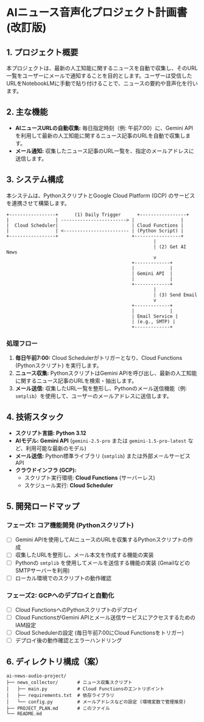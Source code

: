 # AIニュース音声化プロジェクト計画書 (改訂版)

## 1. プロジェクト概要

本プロジェクトは、最新の人工知能に関するニュースを自動で収集し、そのURL一覧をユーザーにメールで通知することを目的とします。ユーザーは受信したURLをNotebookLMに手動で貼り付けることで、ニュースの要約や音声化を行います。

## 2. 主な機能

-   **AIニュースURLの自動収集:** 毎日指定時刻（例: 午前7:00）に、Gemini APIを利用して最新の人工知能に関するニュース記事のURLを自動で収集します。
-   **メール通知:** 収集したニュース記事のURL一覧を、指定のメールアドレスに送信します。

## 3. システム構成

本システムは、PythonスクリプトとGoogle Cloud Platform (GCP) のサービスを連携させて構築します。

```
+-----------------+      (1) Daily Trigger      +-----------------+
|                 | ------------------------> |                 |
|  Cloud Scheduler|                           | Cloud Functions |
|                 | <------------------------ | (Python Script) |
+-----------------+                           +-----------------+
                                                      |
                                                      | (2) Get AI News
                                                      v
                                              +-------------+
                                              |             |
                                              | Gemini API  |
                                              |             |
                                              +-------------+
                                                      |
                                                      | (3) Send Email
                                                      v
                                              +-------------+
                                              |             |
                                              | Email Service |
                                              | (e.g., SMTP) |
                                              +-------------+
```

### 処理フロー

1.  **毎日午前7:00:** Cloud Schedulerがトリガーとなり、Cloud Functions (Pythonスクリプト) を実行します。
2.  **ニュース収集:** PythonスクリプトはGemini APIを呼び出し、最新の人工知能に関するニュース記事のURLを検索・抽出します。
3.  **メール送信:** 収集したURL一覧を整形し、Pythonのメール送信機能（例: `smtplib`）を使用して、ユーザーのメールアドレスに送信します。

## 4. 技術スタック

-   **スクリプト言語:** **Python 3.12**
-   **AIモデル:** **Gemini API** (`gemini-2.5-pro` または `gemini-1.5-pro-latest` など、利用可能な最新のモデル)
-   **メール送信:** Python標準ライブラリ (`smtplib`) または外部メールサービスAPI
-   **クラウドインフラ (GCP):**
    -   スクリプト実行環境: **Cloud Functions** (サーバーレス)
    -   スケジュール実行: **Cloud Scheduler**

## 5. 開発ロードマップ

### フェーズ1: コア機能開発 (Pythonスクリプト)

-   [ ] Gemini APIを使用してAIニュースのURLを収集するPythonスクリプトの作成
-   [ ] 収集したURLを整形し、メール本文を作成する機能の実装
-   [ ] Pythonの `smtplib` を使用してメールを送信する機能の実装 (GmailなどのSMTPサーバーを利用)
-   [ ] ローカル環境でのスクリプトの動作確認

### フェーズ2: GCPへのデプロイと自動化

-   [ ] Cloud FunctionsへのPythonスクリプトのデプロイ
-   [ ] Cloud FunctionsがGemini APIとメール送信サービスにアクセスするためのIAM設定
-   [ ] Cloud Schedulerの設定 (毎日午前7:00にCloud Functionsをトリガー)
-   [ ] デプロイ後の動作確認とエラーハンドリング

## 6. ディレクトリ構成（案）

```
ai-news-audio-project/
├── news_collector/       # ニュース収集スクリプト
│   ├── main.py           # Cloud Functionsのエントリポイント
│   ├── requirements.txt  # 依存ライブラリ
│   └── config.py         # メールアドレスなどの設定 (環境変数で管理推奨)
├── PROJECT_PLAN.md       # このファイル
└── README.md
```